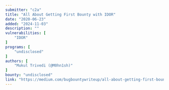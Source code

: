 ```yaml
---
submitter: "c2a"
title: "All About Getting First Bounty with IDOR"
date: "2020-06-23"
added: "2024-11-03"
description: ""
vulnerabilities: [
    "IDOR"
]
programs: [
    "undisclosed"
]
authors: [
    "Mukul Trivedi (@M0hn1sh)"
]
bounty: "undisclosed"
link: "https://medium.com/bugbountywriteup/all-about-getting-first-bounty-with-idor-849db2828c8"
---
```




